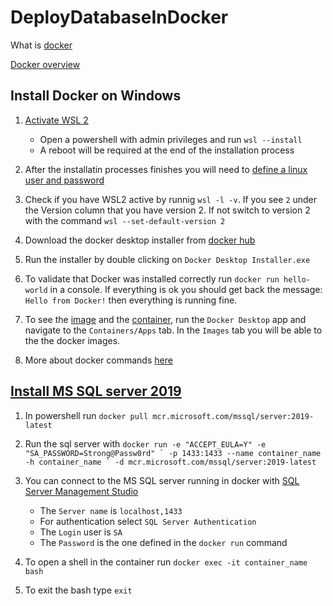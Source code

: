 # DeployDatabaseInDocker

What is [docker](https://docker-curriculum.com/#what-is-docker-)

[Docker overview](https://docs.docker.com/get-started/overview/)

## Install Docker on Windows

1. [Activate WSL 2](https://docs.microsoft.com/en-us/windows/wsl/install)

    * Open a powershell with admin privileges and run `wsl --install`
    * A reboot will be required at the end of the installation process

2. After the installatin processes finishes you will need to [define a linux user and password](https://docs.microsoft.com/en-us/windows/wsl/setup/environment#set-up-your-linux-username-and-password)

3. Check if you have WSL2 active by runnig `wsl -l -v`. If you see `2` under the Version column that you have version 2. If not switch to version 2 with the command `wsl --set-default-version 2`

4. Download the docker desktop installer from [docker hub](https://hub.docker.com/editions/community/docker-ce-desktop-windows/)

5. Run the installer by double clicking on `Docker Desktop Installer.exe`

6. To validate that Docker was installed correctly run `docker run hello-world` in a console. If everything is ok you should get back the message: `Hello from Docker!` then everything is running fine.

7. To see the [image](https://docs.docker.com/get-started/overview/#docker-objects) and the [container](https://docs.docker.com/get-started/overview/#docker-objects), run the `Docker Desktop` app and navigate to the `Containers/Apps` tab. In the `Images` tab you will be able to the the docker images.

8. More about docker commands [here](https://docs.docker.com/engine/reference/run/)

## [Install MS SQL server 2019](https://docs.microsoft.com/en-us/sql/linux/quickstart-install-connect-docker?view=sql-server-ver15&pivots=cs1-powershell)

1. In powershell run `docker pull mcr.microsoft.com/mssql/server:2019-latest`

2. Run the sql server with ```docker run -e "ACCEPT_EULA=Y" -e "SA_PASSWORD=Strong@Passw0rd" `
   -p 1433:1433 --name container_name -h container_name `
   -d mcr.microsoft.com/mssql/server:2019-latest```

3. You can connect to the MS SQL server running in docker with [SQL Server Management Studio](https://docs.microsoft.com/en-us/sql/ssms/download-sql-server-management-studio-ssms?view=sql-server-ver15)

    * The `Server name` is `localhost,1433`
    * For authentication select `SQL Server Authentication`
    * The `Login` user is `SA`
    * The `Password` is the one defined in the `docker run` command

4. To open a shell in the container run `docker exec -it container_name bash`

5. To exit the bash type `exit`

